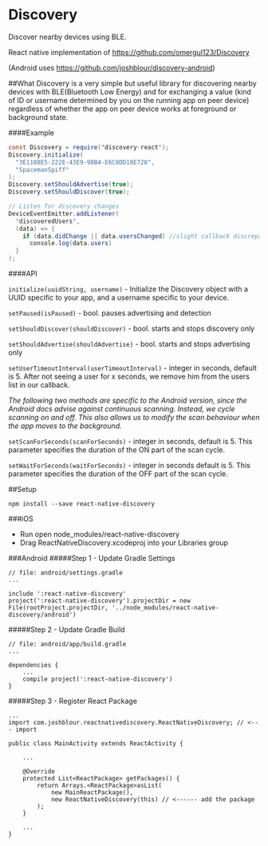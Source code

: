 # Discovery
Discover nearby devices using BLE.

React native implementation of https://github.com/omergul123/Discovery

(Android uses https://github.com/joshblour/discovery-android)

##What
Discovery is a very simple but useful library for discovering nearby devices with BLE(Bluetooth Low Energy) and for exchanging a value (kind of ID or username determined by you on the running app on peer device) regardless of whether the app on peer device works at foreground or background state.


####Example
```java
const Discovery = require('discovery-react');
Discovery.initialize(
  "3E1180E5-222E-43E9-98B4-E6C0DD18E728",
  "SpacemanSpiff"
);
Discovery.setShouldAdvertise(true);
Discovery.setShouldDiscover(true);

// Listen for discovery changes
DeviceEventEmitter.addListener(
  'discoveredUsers',
  (data) => {
    if (data.didChange || data.usersChanged) //slight callback discrepancy between the iOS and Android libraries
      console.log(data.users)
  }
);

```


####API

`initialize(uuidString, username)` - Initialize the Discovery object with a UUID specific to your app, and a username specific to your device.

`setPaused(isPaused)` - bool. pauses advertising and detection

`setShouldDiscover(shouldDiscover)` - bool. starts and stops discovery only

`setShouldAdvertise(shouldAdvertise)` - bool. starts and stops advertising only

`setUserTimeoutInterval(userTimeoutInterval)` - integer in seconds, default is 5. After not seeing a user for x seconds, we remove him from the users list in our callback.
  
  
*The following two methods are specific to the Android version, since the Android docs advise against continuous scanning. Instead, we cycle scanning on and off. This also allows us to modify the scan behaviour when the app moves to the background.*

`setScanForSeconds(scanForSeconds)` - integer in seconds, default is 5. This parameter specifies the duration of the ON part of the scan cycle.
    
`setWaitForSeconds(waitForSeconds)` - integer in seconds default is 5. This parameter specifies the duration of the OFF part of the scan cycle.


##Setup

````
npm install --save react-native-discovery
````

###iOS
* Run open node_modules/react-native-discovery
* Drag ReactNativeDiscovery.xcodeproj into your Libraries group

###Android
#####Step 1 - Update Gradle Settings

```
// file: android/settings.gradle
...

include ':react-native-discovery'
project(':react-native-discovery').projectDir = new File(rootProject.projectDir, '../node_modules/react-native-discovery/android')
```
#####Step 2 - Update Gradle Build

```
// file: android/app/build.gradle
...

dependencies {
    ...
    compile project(':react-native-discovery')
}
```
#####Step 3 - Register React Package
```
...
import com.joshblour.reactnativediscovery.ReactNativeDiscovery; // <--- import

public class MainActivity extends ReactActivity {

    ...

    @Override
    protected List<ReactPackage> getPackages() {
        return Arrays.<ReactPackage>asList(
            new MainReactPackage(),
            new ReactNativeDiscovery(this) // <------ add the package
        );
    }

    ...
}
```
